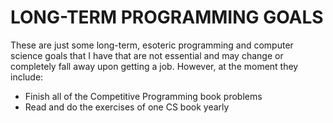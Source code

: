 # LONG-TERM PROGRAMMING GOALS

These are just some long-term, esoteric programming and computer science goals that I have that are not essential and may change or completely fall away upon getting a job. However, at the moment they include:

* Finish all of the Competitive Programming book problems
* Read and do the exercises of one CS book yearly